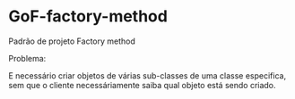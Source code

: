 # GoF-factory-method
Padrão de projeto Factory method

Problema: 

E necessário criar objetos de várias sub-classes de uma classe especifica, sem que o cliente necessáriamente saiba qual
objeto está sendo criado.
